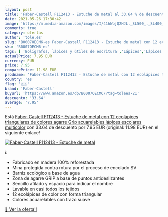 ```yaml
---
layout: post
title: 'Faber-Castell F112413 - Estuche de metal al 33.64 % de descuento'
date: 2021-05-26 17:30:42
image: 'https://m.media-amazon.com/images/I/41hWbjQ2HJL._SL500_._SL400_.jpg'
comments: true
category: ofertas
author: 'tole.es'
slug: 'B0007OECM6-es Faber-Castell F112413 - Estuche de metal con 12 ecolápices...'
sku: 'B0007OECM6-es'
tags: [ 'Bolígrafos, lápices y útiles de escritura','Lápices','Lápices de colores para adultos','Oficina y papelería','faber-castell','lápices', ]
actualPrice: 7.95 EUR
currency: EUR
price: 7.95
comparePrice: 11.98 EUR
prodname: 'Faber-Castell F112413 - Estuche de metal con 12 ecolápices triangulares de colores  agarre Grip  acuarelables  lápices escolares  multicolor'
country: 'es'
flag: '🇪🇸'
brand: 'Faber-Castell'
buyurl: 'https://www.amazon.es/dp/B0007OECM6/?tag=tolees-21'
descuento: '33.64'
average: '7.95'
---
```


Está [Faber-Castell F112413 - Estuche de metal con 12 ecolápices triangulares de colores  agarre Grip  acuarelables  lápices escolares  multicolor](https://www.amazon.es/dp/B0007OECM6/?tag=tolees-21) con 33.64 de descuento por 7.95 EUR (original: 11.98 EUR) en el siguiente enlace!

[![Faber-Castell F112413 - Estuche de metal](https://m.media-amazon.com/images/I/41hWbjQ2HJL._SL500_._SL400_.jpg)](https://www.amazon.es/dp/B0007OECM6/?tag=tolees-21)

ℹ️:

- Fabricado en madera 100% reforestada
- Mina protegida contra rotura por el proceso de encolado SV
- Barniz ecológico a base de agua
- Zona de agarre GRIP a base de puntos antideslizantes
- Sencillo afilado y espacio para indicar el nombre
- Lavable en casi todos los tejidos
- 12 ecolápices de color con forma triangular
- Colores acuarelables con trazo suave

[🛒 Ver la oferta!!](https://www.amazon.es/dp/B0007OECM6/?tag=tolees-21)
